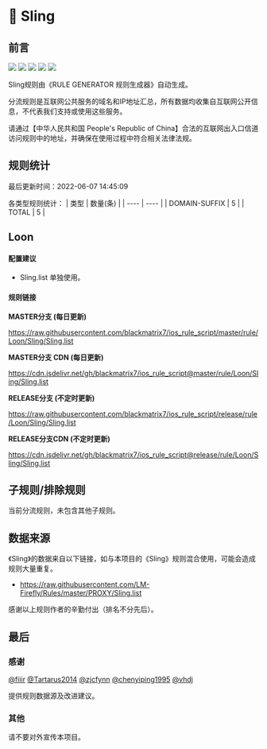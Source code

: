 # 🧸 Sling

## 前言

![](https://shields.io/badge/-移除重复规则-ff69b4) ![](https://shields.io/badge/-DOMAIN与DOMAIN--SUFFIX合并-green) ![](https://shields.io/badge/-DOMAIN--SUFFIX间合并-critical) ![](https://shields.io/badge/-DOMAIN--SUFFIX与DOMAIN--KEYWORD合并-blue) ![](https://shields.io/badge/-IP--CIDR(6)合并-blueviolet) 

Sling规则由《RULE GENERATOR 规则生成器》自动生成。

分流规则是互联网公共服务的域名和IP地址汇总，所有数据均收集自互联网公开信息，不代表我们支持或使用这些服务。

请通过【中华人民共和国 People's Republic of China】合法的互联网出入口信道访问规则中的地址，并确保在使用过程中符合相关法律法规。

## 规则统计

最后更新时间：2022-06-07 14:45:09

各类型规则统计：
| 类型 | 数量(条)  | 
| ---- | ----  |
| DOMAIN-SUFFIX | 5  | 
| TOTAL | 5  | 


## Loon 

#### 配置建议
- Sling.list 单独使用。

#### 规则链接
**MASTER分支 (每日更新)**

https://raw.githubusercontent.com/blackmatrix7/ios_rule_script/master/rule/Loon/Sling/Sling.list

**MASTER分支 CDN (每日更新)**

https://cdn.jsdelivr.net/gh/blackmatrix7/ios_rule_script@master/rule/Loon/Sling/Sling.list

**RELEASE分支 (不定时更新)**

https://raw.githubusercontent.com/blackmatrix7/ios_rule_script/release/rule/Loon/Sling/Sling.list

**RELEASE分支CDN (不定时更新)**

https://cdn.jsdelivr.net/gh/blackmatrix7/ios_rule_script@release/rule/Loon/Sling/Sling.list

## 子规则/排除规则


当前分流规则，未包含其他子规则。

## 数据来源

《Sling》的数据来自以下链接，如与本项目的《Sling》规则混合使用，可能会造成规则大量重复。

- https://raw.githubusercontent.com/LM-Firefly/Rules/master/PROXY/Sling.list


感谢以上规则作者的辛勤付出（排名不分先后）。

## 最后

### 感谢

[@fiiir](https://github.com/fiiir) [@Tartarus2014](https://github.com/Tartarus2014) [@zjcfynn](https://github.com/zjcfynn) [@chenyiping1995](https://github.com/chenyiping1995) [@vhdj](https://github.com/vhdj)

提供规则数据源及改进建议。

### 其他

请不要对外宣传本项目。